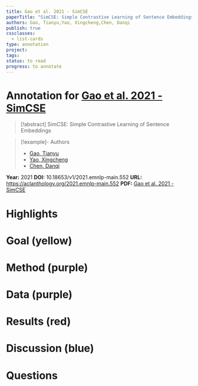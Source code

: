 ```yaml
---
title: Gao et al. 2021 - SimCSE
paperTitle: "SimCSE: Simple Contrastive Learning of Sentence Embeddings"
authors: Gao, Tianyu,Yao, Xingcheng,Chen, Danqi
publish: true
cssclasses:
  - list-cards
type: annotation
project:
tags:
status: to read
progress: to annotate
---
```

# Annotation for [Gao et al. 2021 - SimCSE](Papers/References/Gao%20et%20al.%202021%20-%20SimCSE)

> [!abstract] SimCSE: Simple Contrastive Learning of Sentence Embeddings

> [!example]- Authors
> - [Gao, Tianyu](Gao%2C%20Tianyu)
> - [Yao, Xingcheng](Yao%2C%20Xingcheng)
> - [Chen, Danqi](Chen%2C%20Danqi)

**Year:** 2021
**DOI:** 10.18653/v1/2021.emnlp-main.552
**URL:** https://aclanthology.org/2021.emnlp-main.552
**PDF:** [Gao et al. 2021 - SimCSE](Papers/PDFs/Gao%20et%20al.%202021%20-%20SimCSE%20Simple%20Contrastive%20Learning%20of%20Sentence%20Embeddings.pdf)

# Highlights


# Goal (yellow)


# Method (purple)


# Data (purple)


# Results (red)


# Discussion (blue)


# Questions

